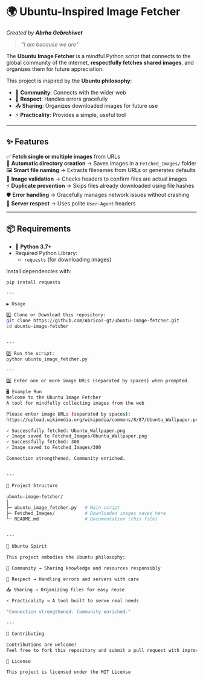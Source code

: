  # 🌍 Ubuntu-Inspired Image Fetcher
*Created by **Abrha Gebrehiwet***  

> *"I am because we are"*  

The **Ubuntu Image Fetcher** is a mindful Python script that connects to the global community of the internet, **respectfully fetches shared images**, and organizes them for future appreciation.

This project is inspired by the **Ubuntu philosophy**:
- 🤝 **Community**: Connects with the wider web  
- 🙏 **Respect**: Handles errors gracefully  
- 📤 **Sharing**: Organizes downloaded images for future use  
- ⚡ **Practicality**: Provides a simple, useful tool  

---

## ✨ Features
✅ **Fetch single or multiple images** from URLs  
📂 **Automatic directory creation** → Saves images in a `Fetched_Images/` folder  
🖼️ **Smart file naming** → Extracts filenames from URLs or generates defaults  
🔐 **Image validation** → Checks headers to confirm files are actual images  
⚡ **Duplicate prevention** → Skips files already downloaded using file hashes  
🛡️ **Error handling** → Gracefully manages network issues without crashing  
🤗 **Server respect** → Uses polite `User-Agent` headers  

---

## 📦 Requirements
- 🐍 **Python 3.7+**
- Required Python Library:
  - `requests` (for downloading images)

Install dependencies with:
```bash
pip install requests

---

▶️ Usage

1️⃣ Clone or Download this repository:
git clone https://github.com/Abricos-gt/ubuntu-image-fetcher.git
cd ubuntu-image-fetcher


---

2️⃣ Run the script:
python ubuntu_image_fetcher.py

---

3️⃣ Enter one or more image URLs (separated by spaces) when prompted.

🖥️ Example Run
Welcome to the Ubuntu Image Fetcher
A tool for mindfully collecting images from the web

Please enter image URLs (separated by spaces): 
https://upload.wikimedia.org/wikipedia/commons/8/87/Ubuntu_Wallpaper.png https://placekitten.com/300/300

✓ Successfully fetched: Ubuntu_Wallpaper.png
✓ Image saved to Fetched_Images/Ubuntu_Wallpaper.png
✓ Successfully fetched: 300
✓ Image saved to Fetched_Images/300

Connection strengthened. Community enriched.


---

📂 Project Structure

ubuntu-image-fetcher/
│
├─ ubuntu_image_fetcher.py   # Main script
├─ Fetched_Images/           # Downloaded images saved here
└─ README.md                 # Documentation (this file)


---

🌟 Ubuntu Spirit

This project embodies the Ubuntu philosophy:

🤝 Community → Sharing knowledge and resources responsibly

🙏 Respect → Handling errors and servers with care

📤 Sharing → Organizing files for easy reuse

⚡ Practicality → A tool built to serve real needs

"Connection strengthened. Community enriched."

---

🤝 Contributing

Contributions are welcome!
Feel free to fork this repository and submit a pull request with improvements or new features.

📜 License

This project is licensed under the MIT License


